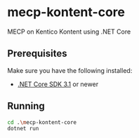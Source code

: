 # mecp-kontent-core

MECP on Kentico Kontent using .NET Core

## Prerequisites

Make sure you have the following installed:

- [.NET Core SDK 3.1](https://www.microsoft.com/net/core) or newer

## Running

```bash
cd .\mecp-kontent-core
dotnet run
```